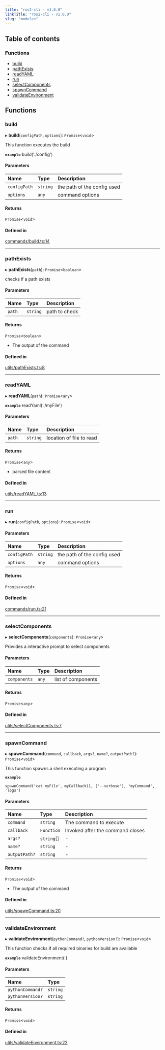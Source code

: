 ```yaml
---
title: "ros2-cli - v1.0.0"
linkTitle: "ros2-cli - v1.0.0"
slug: "modules"
---
```


## Table of contents

### Functions

- [build](modules.md#build)
- [pathExists](modules.md#pathexists)
- [readYAML](modules.md#readyaml)
- [run](modules.md#run)
- [selectComponents](modules.md#selectcomponents)
- [spawnCommand](modules.md#spawncommand)
- [validateEnvironment](modules.md#validateenvironment)

## Functions

### build

▸ **build**(`configPath`, `options`): `Promise`<`void`\>

This function executes the build

**`example`**
    build('./config')

#### Parameters

| Name | Type | Description |
| :------ | :------ | :------ |
| `configPath` | `string` | the path of the config used |
| `options` | `any` | command options |

#### Returns

`Promise`<`void`\>

#### Defined in

[commands/build.ts:14](https://github.com/DooomiT/ros2-cli/blob/f3603df/src/commands/build.ts#L14)

___

### pathExists

▸ **pathExists**(`path`): `Promise`<`boolean`\>

checks if a path exists

#### Parameters

| Name | Type | Description |
| :------ | :------ | :------ |
| `path` | `string` | path to check |

#### Returns

`Promise`<`boolean`\>

- The output of the command

#### Defined in

[utils/pathExists.ts:8](https://github.com/DooomiT/ros2-cli/blob/f3603df/src/utils/pathExists.ts#L8)

___

### readYAML

▸ **readYAML**(`path`): `Promise`<`any`\>

**`example`**
    readYaml('./myFile')

#### Parameters

| Name | Type | Description |
| :------ | :------ | :------ |
| `path` | `string` | location of file to read |

#### Returns

`Promise`<`any`\>

- parsed file content

#### Defined in

[utils/readYAML.ts:13](https://github.com/DooomiT/ros2-cli/blob/f3603df/src/utils/readYAML.ts#L13)

___

### run

▸ **run**(`configPath`, `options`): `Promise`<`void`\>

#### Parameters

| Name | Type | Description |
| :------ | :------ | :------ |
| `configPath` | `string` | the path of the config used |
| `options` | `any` | command options |

#### Returns

`Promise`<`void`\>

#### Defined in

[commands/run.ts:21](https://github.com/DooomiT/ros2-cli/blob/f3603df/src/commands/run.ts#L21)

___

### selectComponents

▸ **selectComponents**(`components`): `Promise`<`any`\>

Provides a interactive prompt to select components

#### Parameters

| Name | Type | Description |
| :------ | :------ | :------ |
| `components` | `any` | list of components |

#### Returns

`Promise`<`any`\>

#### Defined in

[utils/selectComponents.ts:7](https://github.com/DooomiT/ros2-cli/blob/f3603df/src/utils/selectComponents.ts#L7)

___

### spawnCommand

▸ **spawnCommand**(`command`, `callback`, `args?`, `name?`, `outputPath?`): `Promise`<`void`\>

This function spawns a shell executing a program

**`example`**

    spawnCommand('cat myFile', myCallback(), ['--verbose'], 'myCommand', 'logs')

#### Parameters

| Name | Type | Description |
| :------ | :------ | :------ |
| `command` | `string` | The command to execute |
| `callback` | `Function` | Invoked after the command closes |
| `args?` | `string`[] | - |
| `name?` | `string` | - |
| `outputPath?` | `string` | - |

#### Returns

`Promise`<`void`\>

- The output of the command

#### Defined in

[utils/spawnCommand.ts:20](https://github.com/DooomiT/ros2-cli/blob/f3603df/src/utils/spawnCommand.ts#L20)

___

### validateEnvironment

▸ **validateEnvironment**(`pythonCommand?`, `pythonVersion?`): `Promise`<`void`\>

This function checks if all required binaries for build are available

**`example`**
    validateEnvironment(')

#### Parameters

| Name | Type |
| :------ | :------ |
| `pythonCommand?` | `string` |
| `pythonVersion?` | `string` |

#### Returns

`Promise`<`void`\>

#### Defined in

[utils/validateEnvironment.ts:22](https://github.com/DooomiT/ros2-cli/blob/f3603df/src/utils/validateEnvironment.ts#L22)
